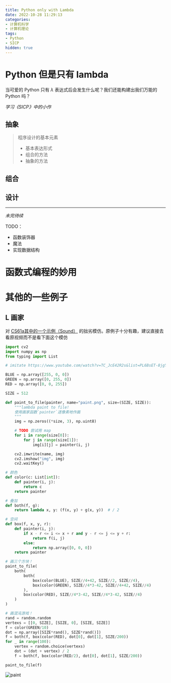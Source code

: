 ```yaml
---
title: Python only with Lambda
date: 2022-10-28 11:29:13
categories: 
- 计算机科学
- 计算机理论
tags:
- Python
- SICP
hidden: true
---
```


# Python 但是只有 lambda

当可爱的 Python 只有 $\lambda$ 表达式后会发生什么呢？我们还能构建出我们万能的 Python 吗？

*学习《SICP》中的小作*


<!-- more -->

## 抽象

> 程序设计的基本元素
> - 基本表达形式
> - 组合的方法
> - 抽象的方法

## 组合

## 设计

---

*未完待续*

TODO：
- 函数装饰器
- 魔法
- 实现数据结构

# 函数式编程的妙用



# 其他的一些例子

## L 画家

对 [CS61a其中的一个示例（Sound）](https://cs61a.org/lecture/lec06/) 的拙劣模仿。原例子十分有趣，建议直接去看原视频而不是看下面这个模仿

```python
import cv2
import numpy as np
from typing import List

# imitate https://www.youtube.com/watch?v=TC_JcE42R2s&list=PL6BsET-8jgYVoDRPWXvw3q5ZsdpwVeEyY

BLUE = np.array([255, 0, 0])
GREEN = np.array([0, 255, 0])
RED = np.array([0, 0, 255])

SIZE = 512

def paint_to_file(painter, name="paint.png", size=(SIZE, SIZE)):
    """lambda paint to file!
    使用画家函数`painter`逐像素地作画
    """
    img = np.zeros((*size, 3), np.uint8)

    # TODO 尝试用 map
    for i in range(size[0]):
        for j in range(size[1]):
            img[i][j] = painter(i, j)

    cv2.imwrite(name, img)
    cv2.imshow("img", img)
    cv2.waitKey()

# 颜色
def color(c: List[int]):
    def painter(i, j):
        return c
    return painter

# 叠加
def both(f, g):
    return lambda x, y: (f(x, y) + g(x, y))  # / 2

# 空间
def box(f, x, y, r):
    def painter(i, j):
        if x - r <= i <= x + r and y - r <= j <= y + r:
            return f(i, j)
        else:
            return np.array([0, 0, 0])
    return painter

# 画三个方块！
paint_to_file(
    both(
        both(
            box(color(BLUE), SIZE//4+42, SIZE//2, SIZE//4),
            box(color(GREEN), SIZE//4*3-42, SIZE//4+42, SIZE//4)
        ),
        box(color(RED), SIZE//4*3-42, SIZE//4*3-42, SIZE//4)
    )
)

# 画混沌游戏！
rand = random.random
vertexs = [[0, SIZE], [SIZE, 0], [SIZE, SIZE]]
f = color(GREEN/10)
dot = np.array([SIZE*rand(), SIZE*rand()])
f = both(f, box(color(RED), dot[0], dot[1], SIZE/200))
for _ in range(100):
    vertex = random.choice(vertexs)
    dot = (dot + vertex) / 2
    f = both(f, box(color(RED/2), dot[0], dot[1], SIZE/200))

paint_to_file(f)

```





![paint](http://framist-bucket-openread.oss-cn-shanghai.aliyuncs.com/img/paint.png)
